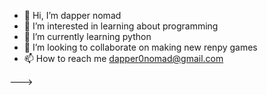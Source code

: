 - 👋 Hi, I’m dapper nomad
- 👀 I’m interested in learning about programming
- 🌱 I’m currently learning python
- 💞️ I’m looking to collaborate on making new renpy games 
- 📫 How to reach me dapper0nomad@gmail.com

--->
